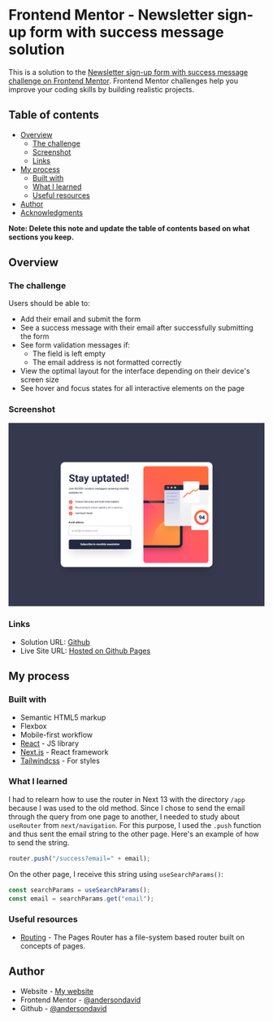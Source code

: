 # Frontend Mentor - Newsletter sign-up form with success message solution

This is a solution to the [Newsletter sign-up form with success message challenge on Frontend Mentor](https://www.frontendmentor.io/challenges/newsletter-signup-form-with-success-message-3FC1AZbNrv). Frontend Mentor challenges help you improve your coding skills by building realistic projects. 

## Table of contents

- [Overview](#overview)
  - [The challenge](#the-challenge)
  - [Screenshot](#screenshot)
  - [Links](#links)
- [My process](#my-process)
  - [Built with](#built-with)
  - [What I learned](#what-i-learned)
  - [Useful resources](#useful-resources)
- [Author](#author)
- [Acknowledgments](#acknowledgments)

**Note: Delete this note and update the table of contents based on what sections you keep.**

## Overview

### The challenge

Users should be able to:

- Add their email and submit the form
- See a success message with their email after successfully submitting the form
- See form validation messages if:
  - The field is left empty
  - The email address is not formatted correctly
- View the optimal layout for the interface depending on their device's screen size
- See hover and focus states for all interactive elements on the page

### Screenshot

![](./screenshot.png)



### Links

- Solution URL: [Github](https://github.com/andersondavid/newsletter-signup-form-with-success-message)
- Live Site URL: [Hosted on Github Pages](https://your-live-site-url.com)

## My process

### Built with

- Semantic HTML5 markup
- Flexbox
- Mobile-first workflow
- [React](https://reactjs.org/) - JS library
- [Next.js](https://nextjs.org/) - React framework
- [Tailwindcss](https://tailwindcss.com/) - For styles


### What I learned


I had to relearn how to use the router in Next 13 with the directory `/app` because I was used to the old method. Since I chose to send the email through the query from one page to another, I needed to study about `useRouter` from `next/navigation`. For this purpose, I used the `.push` function and thus sent the email string to the other page. Here's an example of how to send the string.

```js
router.push("/success?email=" + email);
```
On the other page, I receive this string using `useSearchParams()`:

```js
const searchParams = useSearchParams();
const email = searchParams.get("email");
```


### Useful resources

- [Routing](https://nextjs.org/docs/pages/building-your-application/routing) - The Pages Router has a file-system based router built on concepts of pages.

## Author

- Website - [My website](https://andersondavid.vercel.app/)
- Frontend Mentor - [@andersondavid](https://www.frontendmentor.io/profile/andersondavid)
- Github - [@andersondavid](https://github.com/andersondavid)